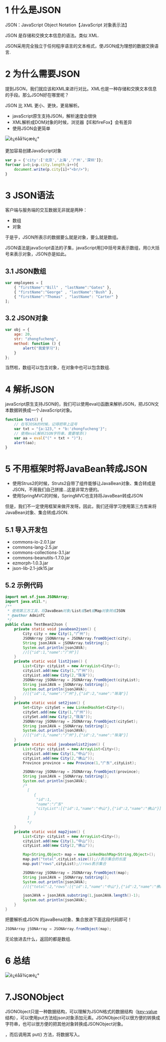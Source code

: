 # 1 什么是JSON

JSON：JavaScript Object Notation【JavaScript 对象表示法】

JSON 是存储和交换文本信息的语法。类似 XML.

JSON采用完全独立于任何程序语言的文本格式，使JSON成为理想的数据交换语言.

# 2 为什么需要JSON

提到JSON，我们就应该和XML来进行对比。XML也是一种存储和交换文本信息的手段。那么JSON好在哪里呢？

JSON 比 XML 更小、更快，更易解析。

- javaScript原生支持JSON，解析速度会很快
- XML解析成DOM对象的时候，浏览器【IE和fireFox】会有差异
- 使用JSON会更简单

![è¿éåå¾çæè¿°](https://segmentfault.com/img/remote/1460000013279259?w=1304&h=720)

更加容易创建JavaScript对象

```javascript
var p = {'city':['北京','上海','广州','深圳']};
for(var i=0;i<p.city.length;i++){
    document.write(p.city[i]+"<br/>");
}
```

# 3 JSON语法

客户端与服务端的交互数据无非就是两种：

- 数组
- 对象

于是乎，JSON所表示的数据要么就是对象，要么就是数组。

JSON语法是javaScript语法的子集，javaScript用[]中括号来表示数组，用{}大括号来表示对象，JSON亦是如此。

## 3.1 JSON数组

```javascript
var employees = [
    { "firstName":"Bill" , "lastName":"Gates" },
    { "firstName":"George" , "lastName":"Bush" },
    { "firstName":"Thomas" , "lastName": "Carter" }
];
```

## 3.2 JSON对象

```javascript
var obj = {
    age: 20,
    str: "zhongfucheng",
    method: function () {
        alert("我爱学习");
    }
};
```

当然啦，数组可以包含对象，在对象中也可以包含数组.

# 4 解析JSON

javaScript原生支持JSON的，我们可以使用eval()函数来解析JSON，把JSON文本数据转换成一个JavaScript对象。

```javascript
function test() {
    // 在写JOSN的时候，记得把带上逗号
    var txt = "{a:123," + "b:'zhongfucheng'}";
    // 使用eval解析JSON字符串，需要增添()
    var aa = eval("(" + txt + ")");
    alert(aa);
}
```
# 5 不用框架时将JavaBean转成JSON

- 使用Strus2的时候，Struts2自带了组件能够让JavaBean对象、集合转成是JSON，不用我们自己拼接...这是非常方便的。
- 使用SpringMVC的时候，SpringMVC也支持将JavaBean转成JSON

但是，我们不一定使用框架来做开发呀。因此，我们还得学习使用第三方库来将JavaBean对象、集合转成JSON.

## 5.1 导入开发包

- commons-io-2.0.1.jar
- commons-lang-2.5.jar
- commons-collections-3.1.jar
- commons-beanutils-1.7.0.jar
- ezmorph-1.0.3.jar
- json-lib-2.1-jdk15.jar

## 5.2 示例代码

```java
import net.sf.json.JSONArray;
import java.util.*;
/**
 * 使用第三方工具，将JavaBean对象/List或Set或Map对象转成JSON 
 * @author AdminTC
 */
public class TestBean2Json {
    private static void javabean2json() {
        City city = new City(1,"广州");
        JSONArray jSONArray = JSONArray.fromObject(city);
        String jsonJAVA = jSONArray.toString();
        System.out.println(jsonJAVA);
        //[{"id":1,"name":"广州"}]
    }
    private static void list2json() {
        List<City> cityList = new ArrayList<City>();
        cityList.add(new City(1,"广州"));
        cityList.add(new City(2,"珠海"));
        JSONArray jSONArray = JSONArray.fromObject(cityList);
        String jsonJAVA = jSONArray.toString();
        System.out.println(jsonJAVA);
        //[{"id":1,"name":"广州"},{"id":2,"name":"珠海"}]
    }
    private static void set2json() {
        Set<City> citySet = new LinkedHashSet<City>();
        citySet.add(new City(1,"广州"));
        citySet.add(new City(2,"珠海"));
        JSONArray jSONArray = JSONArray.fromObject(citySet);
        String jsonJAVA = jSONArray.toString();
        System.out.println(jsonJAVA);
        //[{"id":1,"name":"广州"},{"id":2,"name":"珠海"}]
    }
    private static void javabeanlist2json() {
        List<City> cityList = new ArrayList<City>();
        cityList.add(new City(1,"中山"));
        cityList.add(new City(2,"佛山"));
        Province province = new Province(1,"广东",cityList);

        JSONArray jSONArray = JSONArray.fromObject(province);
        String jsonJAVA = jSONArray.toString();
        System.out.println(jsonJAVA);
        /*
          [
             {
              "id":1,
              "name":"广东"
              "cityList":[{"id":1,"name":"中山"},{"id":2,"name":"佛山"}],
             }
          ]
          */
    }
    private static void map2json() {
        List<City> cityList = new ArrayList<City>();
        cityList.add(new City(1,"中山"));
        cityList.add(new City(2,"佛山"));

        Map<String,Object> map = new LinkedHashMap<String,Object>();
        map.put("total",cityList.size());//表示集合的长度
        map.put("rows",cityList);//rows表示集合

        JSONArray jSONArray = JSONArray.fromObject(map);
        String jsonJAVA = jSONArray.toString();
        System.out.println(jsonJAVA);
        //[{"total":2,"rows":[{"id":1,"name":"中山"},{"id":2,"name":"佛山"}]}]

        jsonJAVA = jsonJAVA.substring(1,jsonJAVA.length()-1);
        System.out.println(jsonJAVA);
    }
}
```

把要解析成JSON 的javaBena对象、集合放进下面这段代码即可！

```java
JSONArray jSONArray = JSONArray.fromObject(map);
```

无论放进去什么，返回的都是数组.

# 6 总结

![è¿éåå¾çæè¿°](https://segmentfault.com/img/remote/1460000013279261)

# 7.JSONObject

JSONObject只是一种数据结构，可以理解为JSON格式的数据结构（[key-value](https://www.baidu.com/s?wd=key-value&tn=SE_PcZhidaonwhc_ngpagmjz&rsv_dl=gh_pc_zhidao) 结构），可以使用put方法给json对象添加元素。JSONObject可以很方便的转换成字符串，也可以很方便的把其他对象转换成JSONObject对象。

，而后调用其 put() 方法，将数据写入。